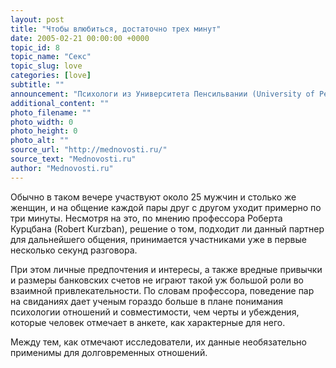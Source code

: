```yaml
---
layout: post
title: "Чтобы влюбиться, достаточно трех минут"
date: 2005-02-21 00:00:00 +0000
topic_id: 8
topic_name: "Секс"
topic_slug: love
categories: [love]
subtitle: ""
announcement: "Психологи из Университета Пенсильвании (University of Pennsylvania) установили, что люди узнают подходящего себе партнера в течение буквально мгновений, сообщает Medical News Today. К такому выводу ученые пришли, опросив 10526 анонимных клиентов фирмы, организующей \"вечера для одиноких сердец\"."
additional_content: ""
photo_filename: ""
photo_width: 0
photo_height: 0
photo_alt: ""
source_url: "http://mednovosti.ru/"
source_text: "Mednovosti.ru"
author: "Mednovosti.ru"
---
```

Обычно в таком вечере участвуют около 25 мужчин и столько же женщин, и на общение каждой пары друг с другом уходит примерно по три минуты. Несмотря на это, по мнению профессора Роберта Курцбана (Robert Kurzban), решение о том, подходит ли данный партнер для дальнейшего общения, принимается участниками уже в первые несколько секунд разговора.

При этом личные предпочтения и интересы, а также вредные привычки и размеры банковских счетов не играют такой уж большой роли во взаимной привлекательности. По словам профессора, поведение пар на свиданиях дает ученым гораздо больше в плане понимания психологии отношений и совместимости, чем черты и убеждения, которые человек отмечает в анкете, как характерные для него.

Между тем, как отмечают исследователи, их данные необязательно применимы для долговременных отношений.

